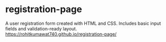 # registration-page
A user registration form created with HTML and CSS.  Includes basic input fields and validation-ready layout.
https://rohitkumawat740.github.io/registration-page/
